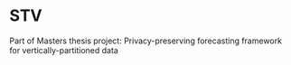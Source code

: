# STV
Part of Masters thesis project: Privacy-preserving forecasting framework for vertically-partitioned data
